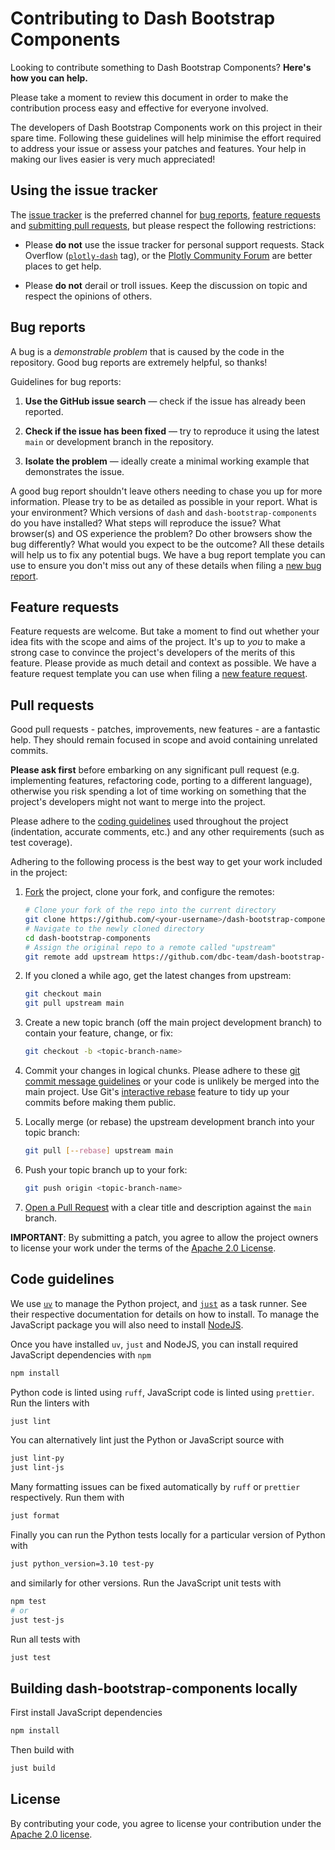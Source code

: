 # Contributing to Dash Bootstrap Components

Looking to contribute something to Dash Bootstrap Components? **Here's how you can help.**

Please take a moment to review this document in order to make the contribution
process easy and effective for everyone involved.

The developers of Dash Bootstrap Components work on this project in their spare
time. Following these guidelines will help minimise the effort required to
address your issue or assess your patches and features. Your help in making our
lives easier is very much appreciated!

## Using the issue tracker

The [issue tracker](https://github.com/dbc-team/dash-bootstrap-components/issues) is
the preferred channel for [bug reports](#bug-reports), [feature requests](#feature-requests)
and [submitting pull requests](#pull-requests), but please respect the following
restrictions:

- Please **do not** use the issue tracker for personal support requests. Stack
  Overflow ([`plotly-dash`](https://stackoverflow.com/questions/tagged/plotly-dash) tag),
  or the [Plotly Community Forum](https://community.plotly.com) are better places to get help.

- Please **do not** derail or troll issues. Keep the discussion on topic and
  respect the opinions of others.

## Bug reports

A bug is a _demonstrable problem_ that is caused by the code in the repository.
Good bug reports are extremely helpful, so thanks!

Guidelines for bug reports:

1. **Use the GitHub issue search** &mdash; check if the issue has already been
   reported.

2. **Check if the issue has been fixed** &mdash; try to reproduce it using the
   latest `main` or development branch in the repository.

3. **Isolate the problem** &mdash; ideally create a minimal working example that
   demonstrates the issue.

A good bug report shouldn't leave others needing to chase you up for more
information. Please try to be as detailed as possible in your report. What is
your environment? Which versions of `dash` and `dash-bootstrap-components` do
you have installed? What steps will reproduce the issue? What browser(s) and OS
experience the problem? Do other browsers show the bug differently? What
would you expect to be the outcome? All these details will help us to fix any
potential bugs. We have a bug report template you can use to ensure you don't
miss out any of these details when filing a [new bug report][new-bug-report].

## Feature requests

Feature requests are welcome. But take a moment to find out whether your idea
fits with the scope and aims of the project. It's up to _you_ to make a strong
case to convince the project's developers of the merits of this feature. Please
provide as much detail and context as possible. We have a feature request
template you can use when filing a [new feature request][new-feature-request].

## Pull requests

Good pull requests - patches, improvements, new features - are a fantastic
help. They should remain focused in scope and avoid containing unrelated
commits.

**Please ask first** before embarking on any significant pull request (e.g.
implementing features, refactoring code, porting to a different language),
otherwise you risk spending a lot of time working on something that the
project's developers might not want to merge into the project.

Please adhere to the [coding guidelines](#code-guidelines) used throughout the
project (indentation, accurate comments, etc.) and any other requirements
(such as test coverage).

Adhering to the following process is the best way to get your work
included in the project:

1. [Fork](https://help.github.com/articles/fork-a-repo/) the project, clone your fork,
   and configure the remotes:

   ```bash
   # Clone your fork of the repo into the current directory
   git clone https://github.com/<your-username>/dash-bootstrap-components.git
   # Navigate to the newly cloned directory
   cd dash-bootstrap-components
   # Assign the original repo to a remote called "upstream"
   git remote add upstream https://github.com/dbc-team/dash-bootstrap-components.git
   ```

2. If you cloned a while ago, get the latest changes from upstream:

   ```bash
   git checkout main
   git pull upstream main
   ```

3. Create a new topic branch (off the main project development branch) to
   contain your feature, change, or fix:

   ```bash
   git checkout -b <topic-branch-name>
   ```

4. Commit your changes in logical chunks. Please adhere to these [git commit
   message guidelines](https://tbaggery.com/2008/04/19/a-note-about-git-commit-messages.html)
   or your code is unlikely be merged into the main project. Use Git's
   [interactive rebase](https://help.github.com/articles/about-git-rebase/)
   feature to tidy up your commits before making them public.

5. Locally merge (or rebase) the upstream development branch into your topic branch:

   ```bash
   git pull [--rebase] upstream main
   ```

6. Push your topic branch up to your fork:

   ```bash
   git push origin <topic-branch-name>
   ```

7. [Open a Pull Request](https://help.github.com/articles/about-pull-requests/)
   with a clear title and description against the `main` branch.

**IMPORTANT**: By submitting a patch, you agree to allow the project owners to
license your work under the terms of the [Apache 2.0 License](../LICENSE).

## Code guidelines

We use [`uv`](https://docs.astral.sh/uv/) to manage the Python project, and
[`just`](https://github.com/casey/just) as a task runner. See their respective
documentation for details on how to install. To manage the JavaScript package
you will also need to install [NodeJS](https://nodejs.org/).

Once you have installed `uv`, `just` and NodeJS, you can install required
JavaScript dependencies with `npm`

```sh
npm install
```

Python code is linted using `ruff`, JavaScript code is linted using `prettier`. Run the linters with

```sh
just lint
```

You can alternatively lint just the Python or JavaScript source with

```sh
just lint-py
just lint-js
```

Many formatting issues can be fixed automatically by `ruff` or `prettier` respectively. Run them with

```sh
just format
```

Finally you can run the Python tests locally for a particular version of Python
with

```sh
just python_version=3.10 test-py
```

and similarly for other versions. Run the JavaScript unit tests with

```sh
npm test
# or
just test-js
```

Run all tests with

```sh
just test
```

## Building dash-bootstrap-components locally

First install JavaScript dependencies

```sh
npm install
```

Then build with

```sh
just build
```

## License

By contributing your code, you agree to license your contribution under the
[Apache 2.0 license](../LICENSE).

[new-bug-report]: https://github.com/dbc-team/dash-bootstrap-components/issues/new?template=bug.md
[new-feature-request]: https://github.com/dbc-team/dash-bootstrap-components/issues/new?template=feature.md

